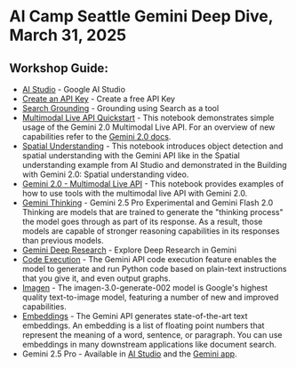 # AI Camp Seattle Gemini Deep Dive, March 31, 2025

## Workshop Guide:


* [AI Studio](https://ai.dev) - Google AI Studio
* [Create an API Key](https://aistudio.google.com/app/apikey) - Create a free API Key
* [Search Grounding](https://github.com/google-gemini/cookbook/blob/main/quickstarts/Search_Grounding.ipynb) -  Grounding using Search as a tool
* [Multimodal Live API Quickstart](https://github.com/google-gemini/cookbook/blob/main/quickstarts/Get_started_LiveAPI.ipynb) - This notebook demonstrates simple usage of the Gemini 2.0 Multimodal Live API. For an overview of new capabilities refer to the [Gemini 2.0 docs](https://ai.google.dev/gemini-api/docs/models/gemini-v2).
* [Spatial Understanding](https://github.com/google-gemini/cookbook/blob/main/quickstarts/Spatial_understanding.ipynb) - This notebook introduces object detection and spatial understanding with the Gemini API like in the Spatial understanding example from AI Studio and demonstrated in the Building with Gemini 2.0: Spatial understanding video.
* [Gemini 2.0 - Multimodal Live API](https://github.com/google-gemini/cookbook/blob/main/quickstarts/Get_started_LiveAPI_tools.ipynb) - This notebook provides examples of how to use tools with the multimodal live API with Gemini 2.0.
* [Gemini Thinking](https://github.com/google-gemini/cookbook/blob/main/quickstarts/Get_started_thinking.ipynb) - Gemini 2.5 Pro Experimental and Gemini Flash 2.0 Thinking are models that are trained to generate the "thinking process" the model goes through as part of its response. As a result, those models are capable of stronger reasoning capabilities in its responses than previous models.
* [Gemini Deep Research](https://gemini.google/overview/deep-research/?hl=en) - Explore Deep Research in Gemini 
* [Code Execution](https://github.com/google-gemini/cookbook/blob/main/quickstarts/Code_Execution.ipynb) - The Gemini API code execution feature enables the model to generate and run Python code based on plain-text instructions that you give it, and even output graphs.
* [Imagen](https://github.com/google-gemini/cookbook/blob/main/quickstarts/Get_started_imagen.ipynb)  - The imagen-3.0-generate-002 model is Google's highest quality text-to-image model, featuring a number of new and improved capabilities. 
* [Embeddings](https://github.com/google-gemini/cookbook/blob/main/quickstarts/Embeddings.ipynb) - The Gemini API generates state-of-the-art text embeddings. An embedding is a list of floating point numbers that represent the meaning of a word, sentence, or paragraph. You can use embeddings in many downstream applications like document search.
* Gemini 2.5 Pro - Available in [AI Studio](https://aistudio.google.com/app/prompts/new_chat?model=gemini-2.5-pro-exp-03-25) and the [Gemini app](https://gemini.google.com/app).
